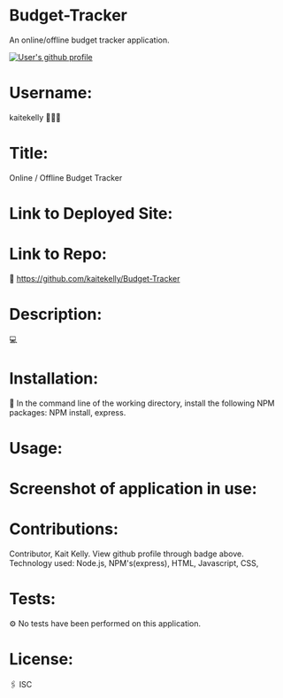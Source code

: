 # Budget-Tracker
An online/offline budget tracker application.

<a href="https://github.com/kaitekelly"><img src="https://img.shields.io/badge/Github%20page-kaitekelly-1abc9c.svg" alt="User's github profile"></a>

<!-- ![alt text](https://github.com/kaitekelly.png) -->

# Username: 
kaitekelly 👩🏻‍💻

# Title:
Online / Offline Budget Tracker

# Link to Deployed Site:


# Link to Repo:
🚀 https://github.com/kaitekelly/Budget-Tracker

# Description:
💻 

# Installation: 
💾 In the command line of the working directory, install the following NPM packages: NPM install, express.

# Usage: 



# Screenshot of application in use:



# Contributions: 
Contributor, Kait Kelly. View github profile through badge above. 
Technology used: Node.js, NPM's(express), HTML, Javascript, CSS, 

# Tests: 
⚙️ No tests have been performed on this application. 

# License: 
🖇 ISC


